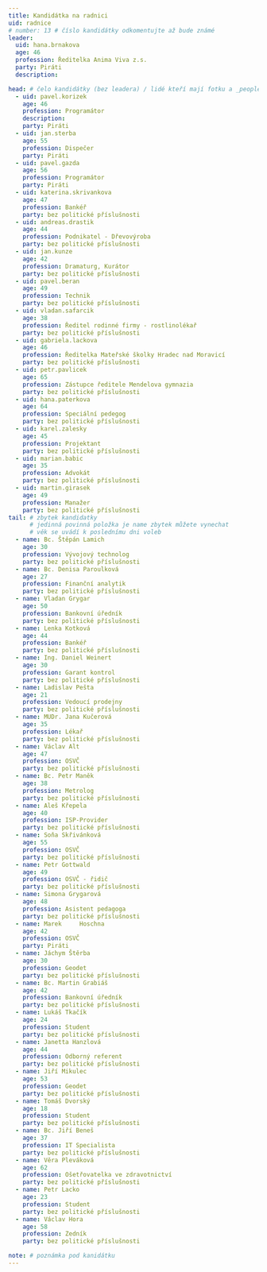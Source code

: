 ```yaml
---
title: Kandidátka na radnici
uid: radnice
# number: 13 # číslo kandidátky odkomentujte až bude známé
leader:
  uid: hana.brnakova
  age: 46
  profession: Ředitelka Anima Viva z.s.
  party: Piráti
  description: 

head: # čelo kandidátky (bez leadera) / lidé kteří mají fotku a _people/jmeno.md
  - uid: pavel.korizek
    age: 46
    profession: Programátor
    description: 
    party: Piráti
  - uid: jan.sterba
    age: 55
    profession: Dispečer
    party: Piráti
  - uid: pavel.gazda
    age: 56
    profession: Programátor
    party: Piráti
  - uid: katerina.skrivankova
    age: 47
    profession: Bankéř
    party: bez politické příslušnosti
  - uid: andreas.drastik
    age: 44
    profession: Podnikatel - Dřevovýroba
    party: bez politické příslušnosti
  - uid: jan.kunze
    age: 42
    profession: Dramaturg, Kurátor
    party: bez politické příslušnosti
  - uid: pavel.beran
    age: 49
    profession: Technik
    party: bez politické příslušnosti
  - uid: vladan.safarcik
    age: 38
    profession: Ředitel rodinné firmy - rostlinolékař
    party: bez politické příslušnosti
  - uid: gabriela.lackova
    age: 46
    profession: Ředitelka Mateřské školky Hradec nad Moravicí
    party: bez politické příslušnosti
  - uid: petr.pavlicek
    age: 65
    profession: Zástupce ředitele Mendelova gymnazia
    party: bez politické příslušnosti
  - uid: hana.paterkova
    age: 64
    profession: Speciální pedegog
    party: bez politické příslušnosti
  - uid: karel.zalesky
    age: 45
    profession: Projektant
    party: bez politické příslušnosti
  - uid: marian.babic
    age: 35
    profession: Advokát
    party: bez politické příslušnosti
  - uid: martin.girasek
    age: 49
    profession: Manažer
    party: bez politické příslušnosti
tail: # zbytek kandidatky
      # jedinná povinná položka je name zbytek můžete vynechat
      # věk se uvádí k poslednímu dni voleb	
  - name: Bc. Štěpán Lamich
    age: 30
    profession: Vývojový technolog 
    party: bez politické příslušnosti
  - name: Bc. Denisa Paroulková
    age: 27
    profession: Finanční analytik
    party: bez politické příslušnosti
  - name: Vladan Grygar
    age: 50
    profession: Bankovní úředník
    party: bez politické příslušnosti	
  - name: Lenka	Kotková 
    age: 44
    profession: Bankéř
    party: bez politické příslušnosti
  - name: Ing. Daniel Weinert
    age: 30
    profession: Garant kontrol
    party: bez politické příslušnosti
  - name: Ladislav Pešta
    age: 21
    profession: Vedoucí prodejny 
    party: bez politické příslušnosti
  - name: MUDr. Jana Kučerová
    age: 35
    profession: Lékař
    party: bez politické příslušnosti
  - name: Václav Alt
    age: 47
    profession: OSVČ
    party: bez politické příslušnosti
  - name: Bc. Petr Maněk
    age: 38
    profession: Metrolog
    party: bez politické příslušnosti
  - name: Aleš Křepela
    age: 40
    profession: ISP-Provider
    party: bez politické příslušnosti
  - name: Soňa Skřivánková
    age: 55
    profession: OSVČ
    party: bez politické příslušnosti
  - name: Petr Gottwald
    age: 49
    profession: OSVČ - řidič
    party: bez politické příslušnosti
  - name: Simona Grygarová
    age: 48
    profession: Asistent pedagoga
    party: bez politické příslušnosti	
  - name: Marek 	Hoschna
    age: 42
    profession: OSVČ
    party: Piráti
  - name: Jáchym Štěrba
    age: 30
    profession: Geodet
    party: bez politické příslušnosti
  - name: Bc. Martin Grabiáš
    age: 42
    profession: Bankovní úředník
    party: bez politické příslušnosti
  - name: Lukáš Tkačík
    age: 24
    profession: Student
    party: bez politické příslušnosti
  - name: Janetta Hanzlová 
    age: 44
    profession: Odborný referent
    party: bez politické příslušnosti
  - name: Jiří Mikulec
    age: 53
    profession: Geodet
    party: bez politické příslušnosti
  - name: Tomáš	Dvorský
    age: 18
    profession: Student
    party: bez politické příslušnosti
  - name: Bc. Jiří Beneš
    age: 37
    profession: IT Specialista
    party: bez politické příslušnosti
  - name: Věra Pleváková
    age: 62
    profession: Ošetřovatelka ve zdravotnictví
    party: bez politické příslušnosti
  - name: Petr Lacko
    age: 23
    profession: Student
    party: bez politické příslušnosti
  - name: Václav Hora
    age: 58 
    profession: Zedník
    party: bez politické příslušnosti

note: # poznámka pod kanidátku
---
```

